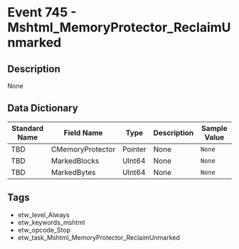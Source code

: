 # Event 745 - Mshtml_MemoryProtector_ReclaimUnmarked

## Description
None

## Data Dictionary
|Standard Name|Field Name|Type|Description|Sample Value|
|---|---|---|---|---|
|TBD|CMemoryProtector|Pointer|None|`None`|
|TBD|MarkedBlocks|UInt64|None|`None`|
|TBD|MarkedBytes|UInt64|None|`None`|

## Tags
* etw_level_Always
* etw_keywords_mshtml
* etw_opcode_Stop
* etw_task_Mshtml_MemoryProtector_ReclaimUnmarked